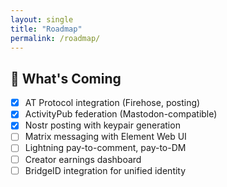 ```yaml
---
layout: single
title: "Roadmap"
permalink: /roadmap/
---
```


## 🔮 What's Coming

- [x] AT Protocol integration (Firehose, posting)
- [x] ActivityPub federation (Mastodon-compatible)
- [x] Nostr posting with keypair generation
- [ ] Matrix messaging with Element Web UI
- [ ] Lightning pay-to-comment, pay-to-DM
- [ ] Creator earnings dashboard
- [ ] BridgeID integration for unified identity
